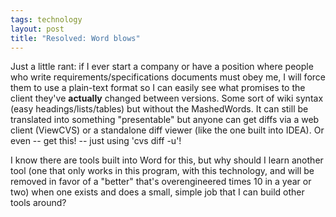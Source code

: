```yaml
---
tags: technology
layout: post
title: "Resolved: Word blows"
---
```




Just a little rant: if I ever start a company or have a position where people who write requirements/specifications documents must obey me, I will force them to use a plain-text format so I can easily see what promises to the client they've <b>actually</b> changed between versions. Some sort of wiki syntax (easy headings/lists/tables) but without the MashedWords. It can still be translated into something "presentable" but anyone can get diffs via a web client (ViewCVS) or a standalone diff viewer (like the one built into IDEA). Or even -- get this! -- just using 'cvs diff -u'!

<p>I know there are tools built into Word for this, but why should I learn another tool (one that only works in this program, with this technology, and will be removed in favor of a "better" that's overengineered times 10 in a year or two) when one exists and does a small, simple job that I can build other tools around?</p>


